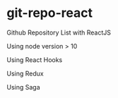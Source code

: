 # git-repo-react
Github Repository List with ReactJS

Using node version > 10

Using React Hooks

Using Redux

Using Saga
